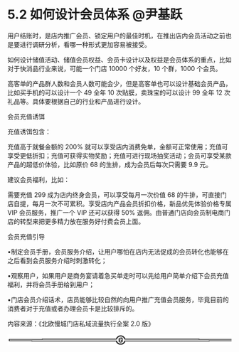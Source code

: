 # 5.2 如何设计会员体系 @尹基跃

用户结账时，是店内推广会员、锁定用户的最佳时机，在推出店内会员活动之前也是要进行调研分析，看哪一种形式更加容易被接受。

如何设计储值活动、储值会员权益、会员卡设计以及权益是会员体系的重点，比如对于快消品行业来说，可能一个门店 10000 个好友，10 个群，1000 个会员。

高客单的产品群人数和会员人数可能会少，但是高客单也可以设计基础会员产品，比如买手机的可以设计一个 49 全年 10 次贴膜，卖珠宝的可以设计 99 全年 12 次礼品等。具体要根据自己的行业和产品进行设计。

会员充值诱饵

充值诱饵包含：

充值高于就餐金额的 200% 就可以享受店内消费免单，金额可正常使用；充值可享受更低折扣；充值可获得实物奖励；充值可进行现场抽奖活动；会员可享受某款产品的超低价体验，比如原价 68 的生排，成为会员后每次只需要 9.9 元。

建议会员福利，比如：

需要充值 299 成为店内终身会员，可以享受每月一次价值 68 的牛排，可直接门店自提，每月一次不可累积。享受店内产品会员折扣价格，新品优先体验价格专属 VIP 会员服务，推广一个 VIP 还可以获得 50% 返佣。由普通门店向会员制电商门店的转型来把更多精力放在服务好付费会员上面。

会员充值引导

•制定会员手册，会员服务介绍，让用户哪怕在店内无法促成的会员转化也能够在之后看到会员服务介绍时刺激转化；

•观察用户，如果用户是商务宴请着急买单走时可以先给用户简单介绍下会员充值福利，并将会员手册给到用户；

•门店会员介绍话术，店员能够比较自然的向用户推广充值会员服务，毕竟目前的消费者对于充值或者办理会员卡是比较排斥的。

内容来源：《北欧慢城门店私域流量执行全案 2.0 版》

![](img/70c086163efe63c67f3a76278afd7895.png)
